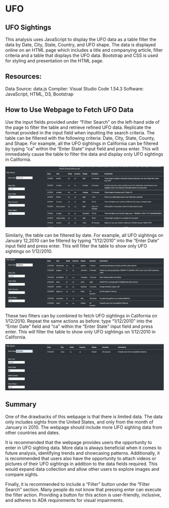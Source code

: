# UFO

## UFO Sightings

This analysis uses JavaScript to display the UFO data as a table filter the data by Date, City, State, Country, and UFO shape. The data is displayed online on an HTML page which includes a title and companying article, filter criteria and a table that displays the UFO data. Bootstrap and CSS is used for styling and presentation on the HTML page. 

## Resources:

Data Source: data.js
Complier: Visual Studio Code 1.54.3
Software: JavaScript, HTML, D3, Bootstrap

## How to Use Webpage to Fetch UFO Data

Use the input fields provided under “Filter Search” on the left-hand side of the page to filter the table and retrieve refined UFO data. Replicate the format provided in the input field when inputting the search criteria. The table can be filtered with the following criteria: Date, City, State, County, and Shape. For example, all the UFO sightings in California can be filtered by typing “ca” within the “Enter State” input field and press enter. This will immediately cause the table to filter the data and display only UFO sightings in California.

![UFO_Challenge_Filter_CA](/Resources/UFO_Challenge_Filter_CA.png)

Similarly, the table can be filtered by date. For example, all UFO sightings on January 12,2010 can be filtered by typing “1/12/2010” into the “Enter Date” input field and press enter. This will filter the table to show only UFO sightings on 1/12/2010.

![UFO_Challenge_Filter_Date](/Resources/UFO_Challenge_Filter_Date.png)

These two filters can by combined to fetch UFO sightings in California on 1/12/2010. Repeat the same actions as before: type “1/12/2010” into the “Enter Date” field and “ca” within the “Enter State” input field and press enter. This will filter the table to show only UFO sightings on 1/12/2010 in California. 

![UFO_Challenge_Filter_Date_State](/Resources/UFO_Challenge_Filter_Date_State.png)


## Summary

One of the drawbacks of this webpage is that there is limited data. The data only includes sights from the United States, and only from the month of January in 2010. The webpage should include more UFO sighting data from other countries and dates.

It is recommended that the webpage provides users the opportunity to enter in UFO sighting data. More data is always beneficial when it comes to future analysis, identifying trends and showcasing patterns. Additionally, it is recommended that users also have the opportunity to attach videos or pictures of their UFO sightings in addition to the data fields required. This would expand data collection and allow other users to explore images and compare sights.

Finally, it is recommended to include a “Filter” button under the “Filter Search” section. Many people do not know that pressing enter can execute the filter action. Providing a button for this action is user-friendly, inclusive, and adheres to ADA requirements for visual impairments. 
